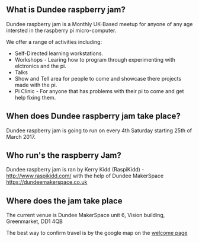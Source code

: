 ## What is Dundee raspberry jam?

Dundee raspberry jam is a Monthly UK-Based meetup for anyone of any age intersted in the raspberry pi micro-computer.

We offer a range of activities including:
* Self-Directed learning workstations.
* Workshops - Learing how to program through experimenting with elctronics and the pi.
* Talks
* Show and Tell area for people to come and showcase there projects made with the pi.
* Pi Clinic - For anyone that has problems with their pi to come and get help fixing them.

## When does Dundee raspberry jam take place?

Dundee raspberry jam is going to run on every 4th Saturday starting 25th of March 2017.

## Who run's the raspberry Jam?

Dundee raspberry jam is ran by Kerry Kidd (RaspiKidd) - http://www.raspikidd.com/ with the help of Dundee MakerSpace https://dundeemakerspace.co.uk

## Where does the jam take place
The current venue is Dundee MakerSpace unit 6, Vision building, Greenmarket, DD1 4QB

The best way to confirm travel is by the google map on the [welcome page](https://dundeeraspjam.wordpress.com/)